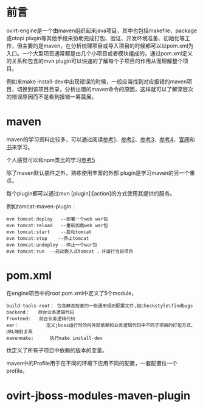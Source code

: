 # 前言

ovirt-engine是一个由maven组织起来java项目，其中也包括makefile、package或otopi plugin等其他手段来协助完成打包、验证、开发环境准备、初始化等工作，但主要的是maven，在分析梳理项目或导入项目的时候都可以以pom.xml为入口。一个大型项目通常都是由几个小项目或者模块组成的，通过pom.xml定义的关系和包含的mvn plugin可以快速的了解每个子项目的作用从而理解整个项目。

例如来make install-dev中出现错误的时候，一般应当找到对应报错的maven项目，切换到该项目目录，分析出错的maven命令的原因，这样就可以了解深层次的错误原因而不是看到报错一筹莫展。

# maven

maven的学习资料比较多，可以通过阅读[参考1](https://segmentfault.com/a/1190000014136187)、[参考2](https://juejin.im/entry/5b0fa70af265da090e3df499)、[参考3](http://jolestar.com/dependency-management-tools-maven-gradle/)、[参考4](http://www.cnblogs.com/davenkin/p/advanced-maven-multi-module-vs-inheritance.html)、[官网](http://maven.apache.org/guides/getting-started/index.html)和[书](https://item.jd.com/10476794.html)来学习。

个人感觉可以和npm类比的学习[参考5](https://codeday.me/bug/20181204/432991.html)

除了maven默认插件之外，熟练使用丰富的外部 plugin是学习maven的另一个重点。

每个plugin都可以通过mvn [plugin]:[action]的方式使用其提供的服务。

例如tomcat-maven-plugin：
```
mvn tomcat:deploy   --部署一个web war包
mvn tomcat:reload   --重新加载web war包
mvn tomcat:start    --启动tomcat
mvn tomcat:stop    --停止tomcat
mvn tomcat:undeploy --停止一个war包
mvn tomcat:run  --启动嵌入式tomcat ，并运行当前项目
```

# pom.xml

在engine项目中的root pom.xml中定义了5个module，
```
build-tools-root： 包含静态检查的一些通用规则配置文件,如checkstyle\findbugs
backend：   后台业务逻辑代码
frontend:   前台业务逻辑代码
ear：          定义jboss运行时的内外部依赖和业务逻辑代码中不同子项目的打包方式、URL映射关系
mavenmake:      执行make install-dev
```
也定义了所有子项目中依赖的版本的变量。

maven中的Profile用于在不同的环境下应用不同的配置，一套配置位一个profile。


# ovirt-jboss-modules-maven-plugin

